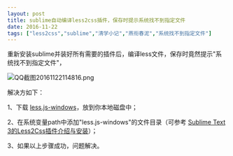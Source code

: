 ```yaml
---
layout: post
title: sublime自动编译less2css插件，保存时提示系统找不到指定文件
date: 2016-11-22
tags: ["less2css","sublime","清学小记","燕衔春泥","系统找不到指定文件"]
---
```


<!-- build time:Sat Jun 23 2018 12:05:15 GMT+0800 (中国标准时间) -->

重新安装sublime并装好所有需要的插件后，编译less文件，保存时竟然提示"系统找不到指定文件"，

![QQ截图20161122114816.png](http://image.bmqy.net/uploads/2016/11/1479788521967412.png "1479788521967412.png")

解决方如下：

1、下载 [less.js-windows](https://github.com/duncansmart/less.js-windows)，放到你本地磁盘中；

2、在系统变量path中添加"less.js-windows"的文件目录（可参考 [Sublime Text 3的Less2Css插件介绍与安装](http://www.daqianduan.com/6033.html "Sublime Text 3的Less2Css插件介绍与安装")）；

3、如果以上步骤成功，问题解决。
<!-- rebuild by neat -->